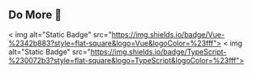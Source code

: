 ## Do More 🏀

<!--
**JiaoTaiLang11/JiaoTaiLang11** is a ✨ _special_ ✨ repository because its `README.md` (this file) appears on your GitHub profile.

Here are some ideas to get you started:

- 🔭 I’m currently working on 🏀
- 🌱 I’m currently learning 🏀
- 👯 I’m looking to collaborate on 🏀
- 🤔 I’m looking for help with 🏀
- 💬 Ask me about 🏀
- 📫 How to reach me: 🏀
- 😄 Pronouns: WJQ
- ⚡ Fun fact: 🏀
--><span > 
 < img alt="Static Badge" src="https://img.shields.io/badge/Vue-%2342b883?style=flat-square&logo=Vue&logoColor=%23fff"> 
 < img alt="Static Badge" src="https://img.shields.io/badge/TypeScript-%230072b3?style=flat-square&logo=TypeScript&logoColor=%23fff"> 
</span>

